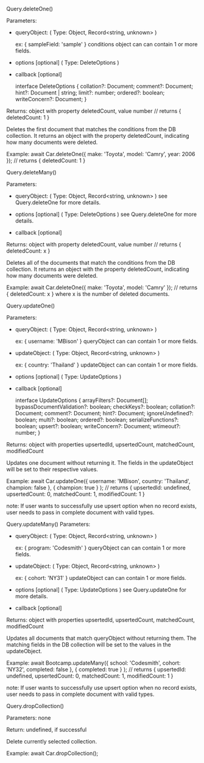 


Query.deleteOne()

  Parameters:
  - queryObject: ( Type: Object, Record<string, unknown> )

    ex: { sampleField: 'sample' }
    conditions object can can contain 1 or more fields.

  - options [optional] ( Type: DeleteOptions  )
  - callback [optional]

    interface DeleteOptions {
      collation?: Document;
      comment?: Document;
      hint?: Document | string;
      limit?: number;
      ordered?: boolean;
      writeConcern?: Document;
    }

  Returns: object with property deletedCount, value number
  // returns { deletedCount: 1 }

  Deletes the first document that matches the conditions from the DB collection. It returns an object with the property deletedCount,
  indicating how many documents were deleted. 

  Example: await Car.deleteOne({ make: 'Toyota', model: 'Camry', year: 2006 }); // returns { deletedCount: 1 }

Query.deleteMany()

  Parameters:
  - queryObject: ( Type: Object, Record<string, unknown> ) 
    see Query.deleteOne for more details.

  - options [optional] ( Type: DeleteOptions  )
    see Query.deleteOne for more details.
  - callback [optional]

  Returns: object with property deletedCount, value number
  // returns { deletedCount: x }

  Deletes all of the documents that match the conditions from the DB collection. It returns an object with the property deletedCount,
  indicating how many documents were deleted. 

  Example: await Car.deleteOne({ make: 'Toyota', model: 'Camry' }); // returns { deletedCount: x } where x is the number of deleted documents.

Query.updateOne()

  Parameters:
  - queryObject: ( Type: Object, Record<string, unknown> )

    ex: { username: 'MBison' }
    queryObject can can contain 1 or more fields.

  - updateObject: ( Type: Object, Record<string, unknown> )

    ex: { country: 'Thailand' }
    updateObject can can contain 1 or more fields.

  - options [optional] ( Type: UpdateOptions )
  - callback [optional]

    interface UpdateOptions {
      arrayFilters?: Document[];
      bypassDocumentValidation?: boolean;
      checkKeys?: boolean;
      collation?: Document;
      comment?: Document;
      hint?: Document;
      ignoreUndefined?: boolean;
      multi?: boolean;
      ordered?: boolean;
      serializeFunctions?: boolean;
      upsert?: boolean;
      writeConcern?: Document;
      wtimeout?: number;
      }

  Returns: object with properties upsertedId, upsertedCount, matchedCount, modifiedCount

  Updates one document without returning it. The fields in the updateObject will be set to their respective values.

  Example: await Car.updateOne({ username: 'MBison', country: 'Thailand', champion: false }, { champion: true } ); 
  // returns { upsertedId: undefined, upsertedCount: 0, matchedCount: 1, modifiedCount: 1 }

  note: If user wants to successfully use upsert option when no record exists, user needs to pass in complete document with
  valid types.

Query.updateMany()
  Parameters:
  - queryObject: ( Type: Object, Record<string, unknown> )

    ex: { program: 'Codesmith' }
    queryObject can can contain 1 or more fields.

  - updateObject: ( Type: Object, Record<string, unknown> )

    ex: { cohort: 'NY31' }
    updateObject can can contain 1 or more fields.

  - options [optional] ( Type: UpdateOptions )
    see Query.updateOne for more details.
  - callback [optional]

  Returns: object with properties upsertedId, upsertedCount, matchedCount, modifiedCount

  Updates all documents that match queryObject without returning them. The matching fields in the DB collection will be set to the values in the updateObject.

  Example: await Bootcamp.updateMany({ school: 'Codesmith', cohort: 'NY32', completed: false  }, { completed: true } ); 
  // returns { upsertedId: undefined, upsertedCount: 0, matchedCount: 1, modifiedCount: 1 }

  note: If user wants to successfully use upsert option when no record exists, user needs to pass in complete document with
  valid types.


Query.dropCollection()
  
  Parameters: none

  Return: undefined, if successful

Delete currently selected collection.

Example: await Car.dropCollection();



